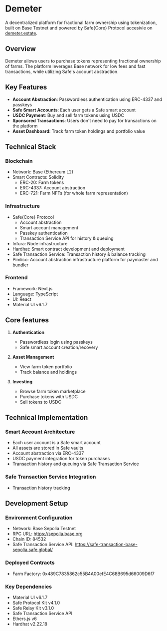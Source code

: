 # Demeter

A decentralized platform for fractional farm ownership using tokenization, built on Base Testnet and powered by Safe{Core} Protocol accesivle on [demeter.estate](https://demeter.estate).

## Overview

Demeter allows users to purchase tokens representing fractional ownership of farms. The platform leverages Base network for low fees and fast transactions, while utilizing Safe's account abstraction.

## Key Features

- **Account Abstraction**: Passwordless authentication using ERC-4337 and passkeys
- **Safe Smart Accounts**: Each user gets a Safe smart account
- **USDC Payment**: Buy and sell farm tokens using USDC
- **Sponsored Transactions**: Users don't need to pay for transactions on the platform
- **Asset Dashboard**: Track farm token holdings and portfolio value

## Technical Stack

### Blockchain
- Network: Base (Ethereum L2)
- Smart Contracts: Solidity
  - ERC-20: Farm tokens
  - ERC-4337: Account abstraction
  - ERC-721: Farm NFTs (for whole farm representation)

### Infrastructure
- Safe{Core} Protocol
  - Account abstraction
  - Smart account management
  - Passkey authentication
  - Transaction Service API for history & queuing
- Infura: Node infrastructure
- Hardhat: Smart contract development and deployment
- Safe Transaction Service: Transaction history & balance tracking
- Pimlico: Account abstraction infrastructure platform for paymaster and bundler


### Frontend
- Framework: Next.js
- Language: TypeScript
- UI: React
- Material UI v6.1.7

## Core features

1. **Authentication**
   - Passwordless login using passkeys
   - Safe smart account creation/recovery

2. **Asset Management**
   - View farm token portfolio
   - Track balance and holdings

3. **Investing**
   - Browse farm token marketplace
   - Purchase tokens with USDC
   - Sell tokens to USDC

## Technical Implementation

### Smart Account Architecture
- Each user account is a Safe smart account
- All assets are stored in Safe vaults
- Account abstraction via ERC-4337
- USDC payment integration for token purchases
- Transaction history and queuing via Safe Transaction Service

### Safe Transaction Service Integration
- Transaction history tracking


## Development Setup

### Environment Configuration
- Network: Base Sepolia Testnet
- RPC URL: https://sepolia.base.org
- Chain ID: 84532
- Safe Transaction Service API: https://safe-transaction-base-sepolia.safe.global/

### Deployed Contracts
- Farm Factory: 0x489C7835862c55B4A00efE4C68B695d66009D6f7

### Key Dependencies
- Material UI v6.1.7
- Safe Protocol Kit v4.1.0
- Safe Relay Kit v3.1.0
- Safe Transaction Service API
- Ethers.js v6
- Hardhat v2.22.18